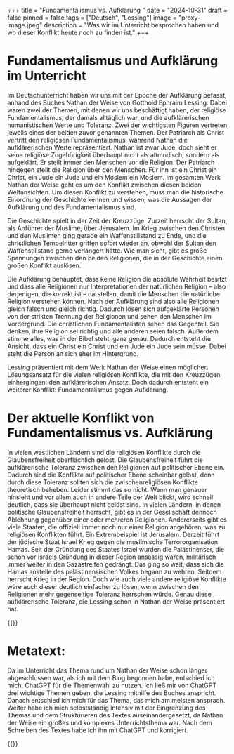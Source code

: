 +++
title = "Fundamentalismus vs. Aufklärung "
date = "2024-10-31"
draft = false
pinned = false
tags = ["Deutsch", "Lessing"]
image = "proxy-image.jpeg"
description = "Was wir im Unterricht besprochen haben und wo dieser Konflikt heute noch zu finden ist."
+++
# Fundamentalismus und Aufklärung im Unterricht

Im Deutschunterricht haben wir uns mit der Epoche der Aufklärung befasst, anhand des Buches Nathan der Weise von Gotthold Ephraim Lessing. Dabei waren zwei der Themen, mit denen wir uns beschäftigt haben, der religiöse Fundamentalismus, der damals alltäglich war, und die aufklärerischen humanistischen Werte und Toleranz. Zwei der wichtigsten Figuren vertreten jeweils eines der beiden zuvor genannten Themen. Der Patriarch als Christ vertritt den religiösen Fundamentalismus, während Nathan die aufklärerischen Werte repräsentiert. Nathan ist zwar Jude, doch sieht er seine religiöse Zugehörigkeit überhaupt nicht als altmodisch, sondern als aufgeklärt. Er stellt immer den Menschen vor die Religion. Der Patriarch hingegen stellt die Religion über den Menschen. Für ihn ist ein Christ ein Christ, ein Jude ein Jude und ein Moslem ein Moslem. Im gesamten Werk Nathan der Weise geht es um den Konflikt zwischen diesen beiden Weltansichten. Um diesen Konflikt zu verstehen, muss man die historische Einordnung der Geschichte kennen und wissen, was die Aussagen der Aufklärung und des Fundamentalismus sind.

Die Geschichte spielt in der Zeit der Kreuzzüge. Zurzeit herrscht der Sultan, als Anführer der Muslime, über Jerusalem. Im Krieg zwischen den Christen und den Muslimen ging gerade ein Waffenstillstand zu Ende, und die christlichen Tempelritter griffen sofort wieder an, obwohl der Sultan den Waffenstillstand gerne verlängert hätte. Wie man sieht, gibt es große Spannungen zwischen den beiden Religionen, die in der Geschichte einen großen Konflikt auslösen.

Die Aufklärung behauptet, dass keine Religion die absolute Wahrheit besitzt und dass alle Religionen nur Interpretationen der natürlichen Religion – also derjenigen, die korrekt ist – darstellen, damit die Menschen die natürliche Religion verstehen können. Nach der Aufklärung sind also alle Religionen gleich falsch und gleich richtig. Dadurch lösen sich aufgeklärte Personen von der strikten Trennung der Religionen und sehen den Menschen im Vordergrund. Die christlichen Fundamentalisten sehen das Gegenteil. Sie denken, ihre Religion sei richtig und alle anderen seien falsch. Außerdem stimme alles, was in der Bibel steht, ganz genau. Dadurch entsteht die Ansicht, dass ein Christ ein Christ und ein Jude ein Jude sein müsse. Dabei steht die Person an sich eher im Hintergrund.

Lessing präsentiert mit dem Werk Nathan der Weise einen möglichen Lösungsansatz für die vielen religiösen Konflikte, die mit den Kreuzzügen einhergingen: den aufklärerischen Ansatz. Doch dadurch entsteht ein weiterer Konflikt: Fundamentalismus gegen Aufklärung.



# Der aktuelle Konflikt von Fundamentalismus vs. Aufklärung

In vielen westlichen Ländern sind die religiösen Konflikte durch die Glaubensfreiheit oberflächlich gelöst. Die Glaubensfreiheit führt die aufklärerische Toleranz zwischen den Religionen auf politischer Ebene ein. Dadurch sind die Konflikte auf politischer Ebene scheinbar gelöst, denn durch diese Toleranz sollten sich die zwischenreligiösen Konflikte theoretisch beheben. Leider stimmt das so nicht. Wenn man genauer hinsieht und vor allem auch in andere Teile der Welt blickt, wird schnell deutlich, dass sie überhaupt nicht gelöst sind. In vielen Ländern, in denen politische Glaubensfreiheit herrscht, gibt es in der Gesellschaft dennoch Ablehnung gegenüber einer oder mehreren Religionen. Andererseits gibt es viele Staaten, die offiziell immer noch nur einer Religion angehören, was zu religiösen Konflikten führt. Ein Extrembeispiel ist Jerusalem. Derzeit führt der jüdische Staat Israel Krieg gegen die muslimische Terrororganisation Hamas. Seit der Gründung des Staates Israel wurden die Palästinenser, die schon vor Israels Gründung in dieser Region ansässig waren, militärisch immer weiter in den Gazastreifen gedrängt. Das ging so weit, dass sich die Hamas anstelle des palästinensischen Volkes begann zu wehren. Seitdem herrscht Krieg in der Region. Doch wie auch viele andere religiöse Konflikte wäre auch dieser deutlich einfacher zu lösen, wenn zwischen den Religionen mehr gegenseitige Toleranz herrschen würde. Genau diese aufklärerische Toleranz, die Lessing schon in Nathan der Weise präsentiert hat.

{{<box>}}

# Metatext:

Da im Unterricht das Thema rund um Nathan der Weise schon länger abgeschlossen war, als ich mit dem Blog begonnen habe, entschied ich mich, ChatGPT für die Themenwahl zu nutzen. Ich ließ mir von ChatGPT drei wichtige Themen geben, die Lessing mithilfe des Buches anspricht. Danach entschied ich mich für das Thema, das mich am meisten ansprach. Weiter habe ich mich selbstständig intensiv mit der Eingrenzung des Themas und dem Strukturieren des Textes auseinandergesetzt, da Nathan der Weise ein großes und komplexes Unterrichtsthema war. Nach dem Schreiben des Textes habe ich ihn mit ChatGPT und korrigiert.

{{</box>}}